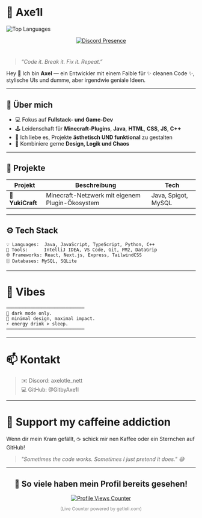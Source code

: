 # 🌹 Axe1l


![Top Languages](https://github-readme-stats.vercel.app/api/top-langs/?username=GitbyAxe1l&layout=compact&langs_count=100&theme=dark)




<div align="center">
  <a href="https://discord.com/users/1025076410127233115" target="_blank">
    <img src="https://lanyard.cnrad.dev/api/1025076410127233115?&idleMessage=%F0%9F%8C%B9%20AFK%20%E2%80%93%20Zwischen%20Rosen%20und%20Codezeilen...%20%7C%20Axe1l&theme=dark&showDisplayName=true" alt="Discord Presence">
  </a>
</div>

# 

> _“Code it. Break it. Fix it. Repeat.”_

Hey 👋 Ich bin **Axel** — ein Entwickler mit einem Faible für ✨ cleanen Code ✨, stylische UIs und dumme, aber irgendwie geniale Ideen.

---

## 🧠 Über mich

- 💻 Fokus auf **Fullstack- und Game-Dev**
- 🕹️ Leidenschaft für **Minecraft-Plugins**, **Java**, **HTML**, **CSS**, **JS**, **C++**
- 🎨 Ich liebe es, Projekte **ästhetisch UND funktional** zu gestalten
- 🧩 Kombiniere gerne **Design, Logik und Chaos**

---

## 🚀 Projekte

| Projekt | Beschreibung | Tech |
|----------|---------------|------|
| 🌸 **YukiCraft** | Minecraft-Netzwerk mit eigenem Plugin-Ökosystem | Java, Spigot, MySQL |


---

## ⚙️ Tech Stack

```
💡 Languages:  Java, JavaScript, TypeScript, Python, C++
🧰 Tools:      IntelliJ IDEA, VS Code, Git, PM2, DataGrip
🌐 Frameworks: React, Next.js, Express, TailwindCSS
🗄️ Databases: MySQL, SQLite
```
---
# 🎨 Vibes
```
─────────────────────────────
🌙 dark mode only.
💬 minimal design, maximal impact.
⚡ energy drink > sleep.
─────────────────────────────
```
---
# 📫 Kontakt

> ✉️ Discord: axelotle_nett <br>
> 💻 GitHub: @GitbyAxe1l
---

# 🩶 Support my caffeine addiction

Wenn dir mein Kram gefällt,
☕ schick mir nen Kaffee oder ein Sternchen auf GitHub!

> *"Sometimes the code works. Sometimes I just pretend it does." 😅*

---

<div align="center">
  <h2>👀 So viele haben mein Profil bereits gesehen!</h2>
  <a href="https://count.getloli.com/@GitbyAxe1l?theme=3d-num" target="_blank">
    <img src="https://count.getloli.com/@GitbyAxe1l?theme=3d-num" alt="Profile Views Counter" />
  </a>
  <p style="font-size: 12px; color: gray;">(Live Counter powered by getloli.com)</p>
</div>
